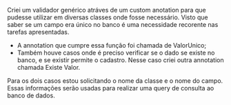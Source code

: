 Criei um validador genérico atráves de um custom anotation para que pudesse
utilizar em diversas classes onde fosse necessário. Visto que saber se um campo era único no banco é uma necessidade recorente
nas tarefas apresentadas.

- A annotation que cumpre essa função foi chamada de ValorUnico;
- Também houve casos onde é preciso verificar se o dado se existe no banco, e se existir permite o cadastro. Nesse caso criei outra
annotation chamada Existe Valor.

Para os dois casos estou solicitando o nome da classe e o nome do campo. Essas informações serão usadas para realizar uma query de 
consulta ao banco de dados.
